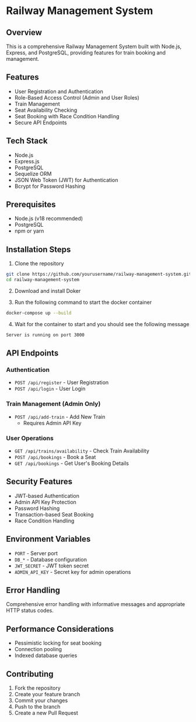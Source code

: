 # Railway Management System

## Overview
This is a comprehensive Railway Management System built with Node.js, Express, and PostgreSQL, providing features for train booking and management.

## Features
- User Registration and Authentication
- Role-Based Access Control (Admin and User Roles)
- Train Management
- Seat Availability Checking
- Seat Booking with Race Condition Handling
- Secure API Endpoints

## Tech Stack
- Node.js
- Express.js
- PostgreSQL
- Sequelize ORM
- JSON Web Token (JWT) for Authentication
- Bcrypt for Password Hashing

## Prerequisites
- Node.js (v18 recommended)
- PostgreSQL
- npm or yarn

## Installation Steps

1. Clone the repository
```bash
git clone https://github.com/yourusername/railway-management-system.git
cd railway-management-system
```

2. Download and install Doker 

3. Run the following command to start the docker container
```bash
docker-compose up --build
```

4. Wait for the container to start and you should see the following message
```bash
Server is running on port 3000
```
## API Endpoints

### Authentication
- `POST /api/register` - User Registration
- `POST /api/login` - User Login

### Train Management (Admin Only)
- `POST /api/add-train` - Add New Train
  - Requires Admin API Key

### User Operations
- `GET /api/trains/availability` - Check Train Availability
- `POST /api/bookings` - Book a Seat
- `GET /api/bookings` - Get User's Booking Details

## Security Features
- JWT-based Authentication
- Admin API Key Protection
- Password Hashing
- Transaction-based Seat Booking
- Race Condition Handling

## Environment Variables
- `PORT` - Server port
- `DB_*` - Database configuration
- `JWT_SECRET` - JWT token secret
- `ADMIN_API_KEY` - Secret key for admin operations

## Error Handling
Comprehensive error handling with informative messages and appropriate HTTP status codes.

## Performance Considerations
- Pessimistic locking for seat booking
- Connection pooling
- Indexed database queries

## Contributing
1. Fork the repository
2. Create your feature branch
3. Commit your changes
4. Push to the branch
5. Create a new Pull Request

